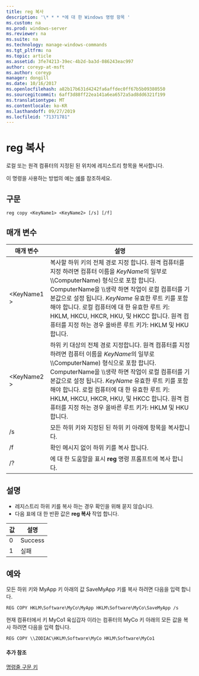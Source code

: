 ```yaml
---
title: reg 복사
description: '\* * * *에 대 한 Windows 명령 항목 '
ms.custom: na
ms.prod: windows-server
ms.reviewer: na
ms.suite: na
ms.technology: manage-windows-commands
ms.tgt_pltfrm: na
ms.topic: article
ms.assetid: 3fe74213-39ec-4b2d-ba3d-086243eac997
author: coreyp-at-msft
ms.author: coreyp
manager: dongill
ms.date: 10/16/2017
ms.openlocfilehash: a82b17b631d4242fa6affdec0ff67b5b09380550
ms.sourcegitcommit: 6aff3d88ff22ea141a6ea6572a5ad8dd6321f199
ms.translationtype: MT
ms.contentlocale: ko-KR
ms.lasthandoff: 09/27/2019
ms.locfileid: "71371781"
---
```

# <a name="reg-copy"></a>reg 복사



로컬 또는 원격 컴퓨터의 지정된 된 위치에 레지스트리 항목을 복사합니다.

이 명령을 사용하는 방법의 예는 [예](#BKMK_examples)를 참조하세요.

## <a name="syntax"></a>구문

```
reg copy <KeyName1> <KeyName2> [/s] [/f]
```

## <a name="parameters"></a>매개 변수

|매개 변수|설명|
|---------|-----------|
|\<KeyName1 >|복사할 하위 키의 전체 경로 지정 합니다. 원격 컴퓨터를 지정 하려면 컴퓨터 이름을 *KeyName*의 일부로 \\\\ComputerName\) 형식으로 포함 합니다. ComputerName을 \\\\생략 하면 작업이 로컬 컴퓨터를 기본값으로 설정 됩니다. *KeyName* 유효한 루트 키를 포함 해야 합니다. 로컬 컴퓨터에 대 한 유효한 루트 키: HKLM, HKCU, HKCR, HKU, 및 HKCC 합니다. 원격 컴퓨터를 지정 하는 경우 올바른 루트 키가: HKLM 및 HKU 합니다.|
|\<KeyName2 >|하위 키 대상의 전체 경로 지정합니다. 원격 컴퓨터를 지정 하려면 컴퓨터 이름을 *KeyName*의 일부로 \\\\ComputerName\) 형식으로 포함 합니다. ComputerName을 \\\\생략 하면 작업이 로컬 컴퓨터를 기본값으로 설정 됩니다. *KeyName* 유효한 루트 키를 포함 해야 합니다. 로컬 컴퓨터에 대 한 유효한 루트 키: HKLM, HKCU, HKCR, HKU, 및 HKCC 합니다. 원격 컴퓨터를 지정 하는 경우 올바른 루트 키가: HKLM 및 HKU 합니다.|
|/s|모든 하위 키와 지정된 된 하위 키 아래에 항목을 복사합니다.|
|/f|확인 메시지 없이 하위 키를 복사 합니다.|
|/?|에 대 한 도움말을 표시 **reg** 명령 프롬프트에 복사 합니다.|

## <a name="remarks"></a>설명

-   레지스트리 하위 키를 복사 하는 경우 확인을 위해 묻지 않습니다.
-   다음 표에 대 한 반환 값은 **reg 복사** 작업 합니다.

|값|설명|
|-----|-----------|
|0|Success|
|1|실패|

## <a name="BKMK_examples"></a>예와

모든 하위 키와 MyApp 키 아래의 값 SaveMyApp 키를 복사 하려면 다음을 입력 합니다.
```
REG COPY HKLM\Software\MyCo\MyApp HKLM\Software\MyCo\SaveMyApp /s
```
현재 컴퓨터에서 키 MyCo1 육십갑자 이라는 컴퓨터의 MyCo 키 아래의 모든 값을 복사 하려면 다음을 입력 합니다.
```
REG COPY \\ZODIAC\HKLM\Software\MyCo HKLM\Software\MyCo1
```

#### <a name="additional-references"></a>추가 참조

[명령줄 구문 키](command-line-syntax-key.md)